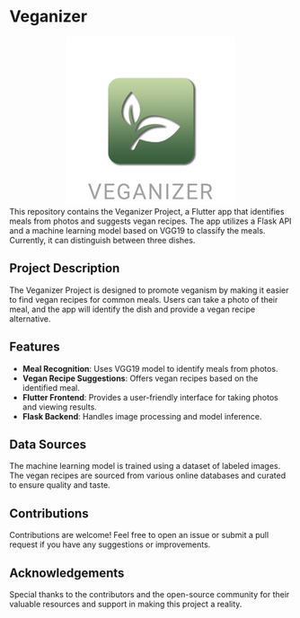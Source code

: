 # Veganizer

<div align="center">
<img src="APP/assets/images/splashscreen.png" alt="Veganizer Screenshot" width="300"/>
</div>
This repository contains the Veganizer Project, a Flutter app that identifies meals from photos and suggests vegan recipes. The app utilizes a Flask API and a machine learning model based on VGG19 to classify the meals. Currently, it can distinguish between three dishes.

## Project Description

The Veganizer Project is designed to promote veganism by making it easier to find vegan recipes for common meals. Users can take a photo of their meal, and the app will identify the dish and provide a vegan recipe alternative.

## Features

- **Meal Recognition**: Uses VGG19 model to identify meals from photos.
- **Vegan Recipe Suggestions**: Offers vegan recipes based on the identified meal.
- **Flutter Frontend**: Provides a user-friendly interface for taking photos and viewing results.
- **Flask Backend**: Handles image processing and model inference.

## Data Sources

The machine learning model is trained using a dataset of labeled images. The vegan recipes are sourced from various online databases and curated to ensure quality and taste.

## Contributions

Contributions are welcome! Feel free to open an issue or submit a pull request if you have any suggestions or improvements.

## Acknowledgements

Special thanks to the contributors and the open-source community for their valuable resources and support in making this project a reality.
